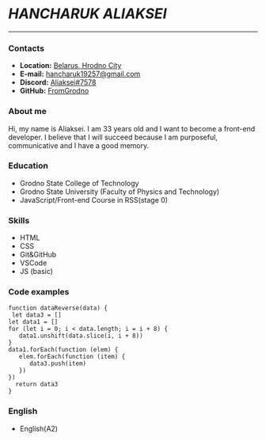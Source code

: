 # *HANCHARUK ALIAKSEI*
___
### Contacts
- **Location:** [Belarus, Hrodno City](https://maps.google.com?saddr=Current+Location&daddr=53.6884,23.8258)
- **E-mail:** [hancharuk19257@gmail.com](mailto:hancharuk19257@gmail.com)
- **Discord:** [Aliaksei#7578](https://discord.com/channels/@me/915546405668524052)
- **GitHub:** [FromGrodno](https://github.com/FromGrodno)
### About me
Hi, my name is Aliaksei. I am 33 years old and I want to become a front-end developer. I believe that I will succeed because I am purposeful, communicative and I have a good memory.
### Education
- Grodno State Сollege of Technology
- Grodno State University (Faculty of Physics and Technology)
- JavaScript/Front-end Course in RSS(stage 0)
### Skills
- HTML
- CSS 
- Git&GitHub
- VSCode
- JS (basic)

### Code examples
```
function dataReverse(data) {
 let data3 = []
let data1 = []
for (let i = 0; i < data.length; i = i + 8) {
   data1.unshift(data.slice(i, i + 8))
}
data1.forEach(function (elem) {
   elem.forEach(function (item) {
      data3.push(item)
   })
})
  return data3
}
```
	
### English
- English(A2)